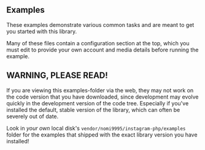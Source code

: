 ## Examples

These examples demonstrate various common tasks and are meant to get you started
with this library.

Many of these files contain a configuration section at the top, which you must
edit to provide your own account and media details before running the example.

## WARNING, PLEASE READ!

If you are viewing this examples-folder via the web, they may not work on the
code version that you have downloaded, since development may evolve quickly in
the development version of the code tree. Especially if you've installed the
default, stable version of the library, which can often be severely out of date.

Look in _your own_ local disk's `vendor/nomi9995/instagram-php/examples` folder for
the examples that shipped with the exact library version you have installed!
